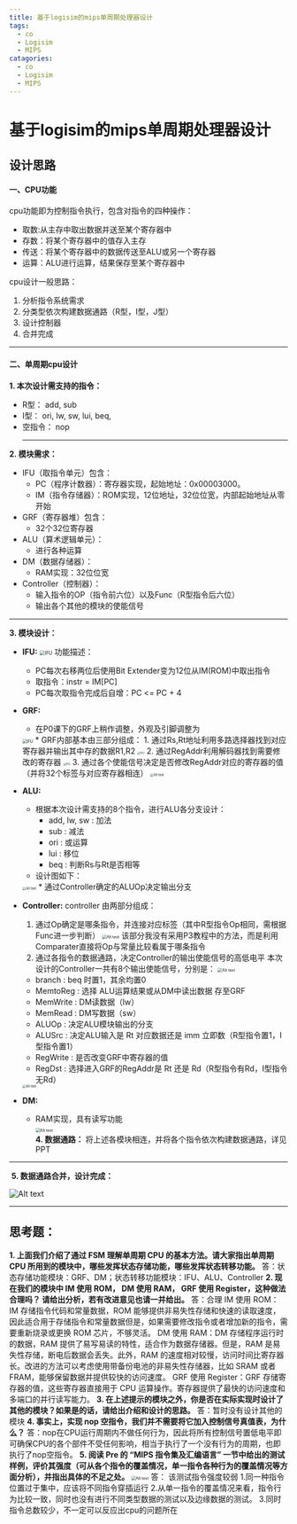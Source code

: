 ```yaml
---
title: 基于logisim的mips单周期处理器设计
tags: 
  - co
  - Logisim
  - MIPS
catagories:
  - co
  - Logisim
  - MIPS
---
```

# 基于logisim的mips单周期处理器设计

## 设计思路

#### 一、CPU功能

cpu功能即为控制指令执行，包含对指令的四种操作：

* 取数:从主存中取出数据并送至某个寄存器中
* 存数：将某个寄存器中的值存入主存
* 传送：将某个寄存器中的数据传送至ALU或另一个寄存器
* 运算：ALU进行运算，结果保存至某个寄存器中

cpu设计一般思路：
1. 分析指令系统需求
2. 分类型依次构建数据通路（R型，I型，J型）
3. 设计控制器  
4. 合并完成
   
***
#### 二、单周期cpu设计

**1. 本次设计需支持的指令：**

* R型：
  add, sub
* I型：
   ori, lw, sw, lui, beq,
* 空指令：
  nop
  ***

**2. 模块需求：**
* IFU（取指令单元）包含：
  * PC（程序计数器）：寄存器实现，起始地址：0x00003000。
  * IM（指令存储器）：ROM实现，12位地址，32位位宽，内部起始地址从零开始
* GRF（寄存器堆）包含：
  * 32个32位寄存器
* ALU（算术逻辑单元）：
  * 进行各种运算
* DM（数据存储器）：
  * RAM实现：32位位宽
* Controller（控制器）：
  * 输入指令的OP（指令前六位）以及Func（R型指令后六位）
  * 输出各个其他的模块的使能信号
***
**3. 模块设计：**
* **IFU:**
  <img src="cpuimage/IFU.png" alt="IFU" style="zoom: 60%;" />
  功能描述：
  
  * PC每次右移两位后使用Bit Extender变为12位从IM(ROM)中取出指令
  * 取指令：instr = IM[PC]
  * PC每次取指令完成后自增：PC <= PC + 4  
  
* **GRF:**
  * 在P0课下的GRF上稍作调整，外观及引脚调整为
  <img src="cpuimage/GRF1.png" alt="IFU" style="zoom:50%;" />
  * GRF内部基本由三部分组成：
  1. 通过Rs,Rt地址利用多路选择器找到对应寄存器并输出其中存的数据R1,R2
  <img src="cpuimage/GRF2.png" alt="IFU" style="zoom: 33%;" />
  2. 通过RegAddr利用解码器找到需要修改的寄存器
  <img src="cpuimage/GRF3.png" alt="IFU" style="zoom: 33%;" />
  3. 通过各个使能信号决定是否修改RegAddr对应的寄存器的值（并将32个标签与对应寄存器相连）
  <img src="image-4.png" alt="Alt text" style="zoom: 40%;" />
  
* **ALU:**
  * 根据本次设计需支持的8个指令，进行ALU各分支设计：
    * add, lw, sw : 加法
    * sub : 减法
    * ori : 或运算
    * lui : 移位
    * beq : 判断Rs与Rt是否相等
  * 设计图如下：
  <img src="image.png" alt="Alt text" style="zoom: 40%;" />
  * 通过Controller确定的ALUOp决定输出分支
  
* **Controller:**
  controller 由两部分组成：
  1. 通过Op确定是哪条指令，并连接对应标签（其中R型指令Op相同，需根据Func进一步判断）
      <img src="image-3.png" alt="Alt text" style="zoom: 50%;" />
      该部分我没有采用P3教程中的方法，而是利用Comparater直接将Op与常量比较看属于哪条指令
  1. 通过各指令的数据通路，决定Controller的输出使能信号的高低电平
      本次设计的Controller一共有8个输出使能信号，分别是：
      <img src="image-5.png" alt="Alt text" style="zoom: 50%;" />
  * branch : beq 时置1，其余均置0
  * MemtoReg : 选择 ALU运算结果或从DM中读出数据 存至GRF
  * MemWrite : DM读数据（lw）
  * MemRead : DM写数据（sw）
  * ALUOp : 决定ALU模块输出的分支
  * ALUSrc : 决定ALU输入是 Rt 对应数据还是 imm 立即数（R型指令置1，I型指令置1）
  * RegWrite : 是否改变GRF中寄存器的值
  * RegDst : 选择进入GRF的RegAddr是 Rt 还是 Rd（R型指令有Rd，I型指令无Rd）
  <img src="image-7.png" alt="Alt text" style="zoom:40%;" />
  
* **DM:**
  * RAM实现，具有读写功能  
    <img src="image-8.png" alt="Alt text" style="zoom:50%;" />    
    **4. 数据通路：**
    将上述各模块相连，并将各个指令依次构建数据通路，详见PPT
***
​	**5. 数据通路合并，设计完成：**

![Alt text](image-6.png)

***

## 思考题：

  **1. 上面我们介绍了通过 FSM 理解单周期 CPU 的基本方法。请大家指出单周期 CPU 所用到的模块中，哪些发挥状态存储功能，哪些发挥状态转移功能。**
   答：状态存储功能模块：GRF、DM；状态转移功能模块：IFU、ALU、Controller
  **2. 现在我们的模块中 IM 使用 ROM， DM 使用 RAM， GRF 使用 Register，这种做法合理吗？ 请给出分析，若有改进意见也请一并给出。**
   答：合理
   IM 使用 ROM：IM 存储指令代码和常量数据，ROM 能够提供非易失性存储和快速的读取速度，因此适合用于存储指令和常量数据但是，如果需要修改指令或者增加新的指令，需要重新烧录或更换 ROM 芯片，不够灵活。
   DM 使用 RAM：DM 存储程序运行时的数据，RAM 提供了易写易读的特性，适合作为数据存储器。但是，RAM 是易失性存储，断电后数据会丢失。此外，RAM 的速度相对较慢，访问时间比寄存器长。改进的方法可以考虑使用带备份电池的非易失性存储器，比如 SRAM 或者 FRAM，能够保留数据并提供较快的访问速度。
   GRF 使用 Register：GRF 存储寄存器的值，这些寄存器直接用于 CPU 运算操作。寄存器提供了最快的访问速度和多端口的并行读写能力。
  **3. 在上述提示的模块之外，你是否在实际实现时设计了其他的模块？如果是的话，请给出介绍和设计的思路。**
  答：暂时没有设计其他的模块
  **4. 事实上，实现 nop 空指令，我们并不需要将它加入控制信号真值表，为什么？**
  答：nop在CPU运行周期内不做任何行为，因此将所有控制信号置低电平即可确保CPU的各个部件不受任何影响，相当于执行了一个没有行为的周期，也即执行了nop空指令。
  **5. 阅读 Pre 的 “MIPS 指令集及汇编语言” 一节中给出的测试样例，评价其强度（可从各个指令的覆盖情况，单一指令各种行为的覆盖情况等方面分析），并指出具体的不足之处。**
  <img src="image-9.png" alt="Alt text" style="zoom:50%;" />
  答： 该测试指令强度较弱
   1.同一种指令位置过于集中，应该将不同指令穿插运行
   2.从单一指令的覆盖情况来看，指令行为比较一致，同时也没有进行不同类型数据的测试以及边缘数据的测试。
   3.同时指令总数较少，不一定可以反应出cpu的问题所在



  





  

  

